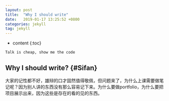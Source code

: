 ```yaml
---
layout: post
title:  "Why I should write"
date:   2019-01-17 13:25:52 +0800
categories: jekyll
tag: jekyll
---
```


* content
{:toc}


`Talk is cheap, show me the code`


Why I should write?				{#Sifan}
------------------------

大家的记性都不好，雄辩的口才固然值得敬佩，但问题来了，为什么上课需要做笔记呢？因为别人讲的东西没有那么容易记下来。为什么要做portfolio，为什么要把项目展示出来，因为这些是存在的看的见的东西。





[jekyll]:      http://jekyllrb.com
[jekyll-gh]:   https://github.com/jekyll/jekyll
[jekyll-help]: https://github.com/jekyll/jekyll-help
